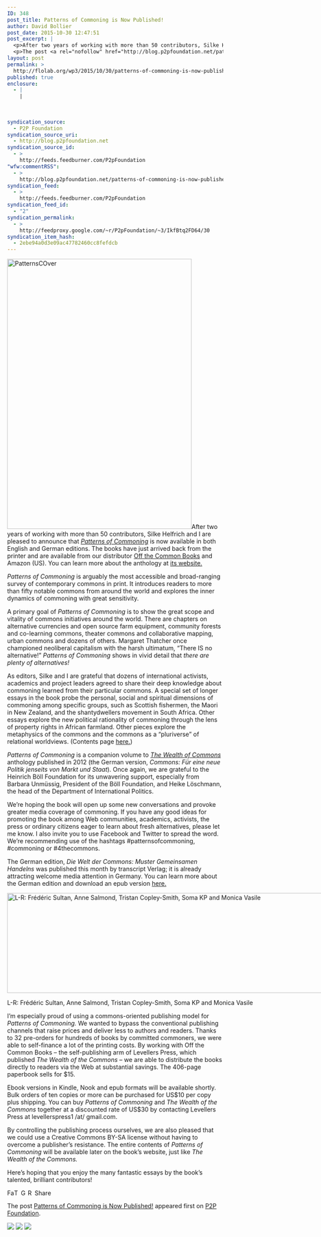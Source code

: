 ```yaml
---
ID: 348
post_title: Patterns of Commoning is Now Published!
author: David Bollier
post_date: 2015-10-30 12:47:51
post_excerpt: |
  <p>After two years of working with more than 50 contributors, Silke Helfrich and I are pleased to announce that Patterns of Commoning is now available in both English and German editions. The books have just arrived back from the printer and are available from our distributor Off the Common Books and Amazon (US). You can [&hellip;]</p>
  <p>The post <a rel="nofollow" href="http://blog.p2pfoundation.net/patterns-of-commoning-is-now-published/2015/10/30">Patterns of Commoning is Now Published!</a> appeared first on <a rel="nofollow" href="http://blog.p2pfoundation.net/">P2P Foundation</a>.</p>
layout: post
permalink: >
  http://flolab.org/wp3/2015/10/30/patterns-of-commoning-is-now-published/
published: true
enclosure:
  - |
    |
        
        
        
syndication_source:
  - P2P Foundation
syndication_source_uri:
  - http://blog.p2pfoundation.net
syndication_source_id:
  - >
    http://feeds.feedburner.com/P2pFoundation
"wfw:commentRSS":
  - >
    http://blog.p2pfoundation.net/patterns-of-commoning-is-now-published/2015/10/30/feed
syndication_feed:
  - >
    http://feeds.feedburner.com/P2pFoundation
syndication_feed_id:
  - "2"
syndication_permalink:
  - >
    http://feedproxy.google.com/~r/P2pFoundation/~3/IkfBtq2FD64/30
syndication_item_hash:
  - 2ebe94a0d3e09ac47782460cc8fefdcb
---
```

<div class="content">
  <p>
    <img class="alignright size-full wp-image-52527" src="http://blog.p2pfoundation.net/wp-content/uploads/PatternsCOver.jpg" alt="PatternsCOver" width="430" height="630" />After two years of working with more than 50 contributors, Silke Helfrich and I are pleased to announce that <a href=""><em>Patterns of Commoning</em></a> is now available in both English and German editions. The books have just arrived back from the printer and are available from our distributor <a href="https://store.collectivecopies.com/store/show/0fc20">Off the Common Books</a> and Amazon (US). You can learn more about the anthology at <a href="http://www.patternsofcommoning.org/">its website.</a>
  </p>
  
  <p>
    <em>Patterns of Commoning </em>is arguably the most accessible and broad-ranging survey of contemporary commons in print. It introduces readers to more than fifty notable commons from around the world and explores the inner dynamics of commoning with great sensitivity.
  </p>
  
  <p>
    A primary goal of <em>Patterns of Commoning </em>is to show the great scope and vitality of commons initiatives around the world. There are chapters on alternative currencies and open source farm equipment, community forests and co-learning commons, theater commons and collaborative mapping, urban commons and dozens of others. Margaret Thatcher once championed neoliberal capitalism with the harsh ultimatum, “There IS no alternative!” <em>Patterns of Commoning </em>shows in vivid detail that <em>there are plenty of alternatives!</em>
  </p>
  
  <p>
    As editors, Silke and I are grateful that dozens of international activists, academics and project leaders agreed to share their deep knowledge about commoning learned from their particular commons. A special set of longer essays in the book probe the personal, social and spiritual dimensions of commoning among specific groups, such as Scottish fishermen, the Maori in New Zealand, and the shantydwellers movement in South Africa. Other essays explore the new political rationality of commoning through the lens of property rights in African farmland. Other pieces explore the metaphysics of the commons and the commons as a “pluriverse” of relational worldviews. (Contents page <a href="">here.</a>)
  </p>
  
  <p>
    <em>Patterns of Commoning </em>is a companion volume to <a href="http://www.wealthofthecommons.org/"><em>The Wealth of Commons</em></a> anthology published in 2012 (the German version, <em>Commons: Für eine neue Politik jenseits von Markt und Staat</em>). Once again, we are grateful to the Heinrich Böll Foundation for its unwavering support, especially from Barbara Unmüssig, President of the Böll Foundation, and Heike Löschmann, the head of the Department of International Politics.
  </p>
  
  <p>
    We’re hoping the book will open up some new conversations and provoke greater media coverage of commoning. If you have any good ideas for promoting the book among Web communities, academics, activists, the press or ordinary citizens eager to learn about fresh alternatives, please let me know. I also invite you to use Facebook and Twitter to spread the word. We’re recommending use of the hashtags #patternsofcommoning, #commoning or #4thecommons.
  </p>
  
  <p>
    The German edition, <em>Die Welt der Commons: Muster Gemeinsamen Handelns</em> was published this month by transcript Verlag; it is already attracting welcome media attention in Germany. You can learn more about the German edition and download an epub version <a href="http://www.transcript-verlag.de/978-3-8376-3245-3/die-welt-der-commons">here.</a>
  </p>
  
  <div id="attachment_52528" style="width: 1034px" class="wp-caption aligncenter">
    <img class="size-large wp-image-52528" src="http://blog.p2pfoundation.net/wp-content/uploads/PatternsofCcollage-1024x233.jpg" alt="L-R: Frédéric Sultan, Anne Salmond, Tristan Copley-Smith, Soma KP and Monica Vasile" width="1024" height="233" /><p class="wp-caption-text">
      L-R: Frédéric Sultan, Anne Salmond, Tristan Copley-Smith, Soma KP and Monica Vasile
    </p>
  </div>
  
  <p>
    I’m especially proud of using a commons-oriented publishing model for <em>Patterns of Commoning. </em>We wanted to bypass the conventional publishing channels that raise prices and deliver less to authors and readers. Thanks to 32 pre-orders for hundreds of books by committed commoners, we were able to self-finance a lot of the printing costs. By working with Off the Common Books – the self-publishing arm of Levellers Press, which published <em>The Wealth of the Commons </em>– we are able to distribute the books directly to readers via the Web at substantial savings. The 406-page paperbook sells for $15.
  </p>
  
  <p>
    Ebook versions in Kindle, Nook and epub formats will be available shortly. Bulk orders of ten copies or more can be purchased for US$10 per copy plus shipping. You can buy <em>Patterns of Commoning</em> and <em>The Wealth of the Commons </em>together at a discounted rate of US$30 by contacting Levellers Press at levellerspress1 /at/ gmail.com.
  </p>
  
  <p>
    By controlling the publishing process ourselves, we are also pleased that we could use a Creative Commons BY-SA license without having to overcome a publisher’s resistance. The entire contents of <em>Patterns of Commoning </em>will be available later on the book’s website, just like <em>The Wealth of the Commons.</em>
  </p>
  
  <p>
    Here’s hoping that you enjoy the many fantastic essays by the book’s talented, brilliant contributors!
  </p>
</div>

<a class="a2a_button_facebook" href="http://www.addtoany.com/add_to/facebook?linkurl=http%3A%2F%2Fblog.p2pfoundation.net%2Fpatterns-of-commoning-is-now-published%2F2015%2F10%2F30&linkname=Patterns%20of%20Commoning%20is%20Now%20Published%21" title="Facebook" rel="nofollow"><img src="http://blog.p2pfoundation.net/wp-content/plugins/add-to-any/icons/facebook.png" width="16" height="16" alt="Facebook" /></a><a class="a2a_button_twitter" href="http://www.addtoany.com/add_to/twitter?linkurl=http%3A%2F%2Fblog.p2pfoundation.net%2Fpatterns-of-commoning-is-now-published%2F2015%2F10%2F30&linkname=Patterns%20of%20Commoning%20is%20Now%20Published%21" title="Twitter" rel="nofollow"><img src="http://blog.p2pfoundation.net/wp-content/plugins/add-to-any/icons/twitter.png" width="16" height="16" alt="Twitter" /></a><a class="a2a_button_google_plus" href="http://www.addtoany.com/add_to/google_plus?linkurl=http%3A%2F%2Fblog.p2pfoundation.net%2Fpatterns-of-commoning-is-now-published%2F2015%2F10%2F30&linkname=Patterns%20of%20Commoning%20is%20Now%20Published%21" title="Google+" rel="nofollow"><img src="http://blog.p2pfoundation.net/wp-content/plugins/add-to-any/icons/google_plus.png" width="16" height="16" alt="Google+" /></a><a class="a2a_button_reddit" href="http://www.addtoany.com/add_to/reddit?linkurl=http%3A%2F%2Fblog.p2pfoundation.net%2Fpatterns-of-commoning-is-now-published%2F2015%2F10%2F30&linkname=Patterns%20of%20Commoning%20is%20Now%20Published%21" title="Reddit" rel="nofollow"><img src="http://blog.p2pfoundation.net/wp-content/plugins/add-to-any/icons/reddit.png" width="16" height="16" alt="Reddit" /></a><a class="a2a_dd a2a_target addtoany_share_save" href="https://www.addtoany.com/share_save#url=http%3A%2F%2Fblog.p2pfoundation.net%2Fpatterns-of-commoning-is-now-published%2F2015%2F10%2F30&title=Patterns%20of%20Commoning%20is%20Now%20Published%21" id="wpa2a_2"><img src="http://blog.p2pfoundation.net/wp-content/plugins/add-to-any/share_save_120_16.png" width="120" height="16" alt="Share" /></a>

The post <a rel="nofollow" href="http://blog.p2pfoundation.net/patterns-of-commoning-is-now-published/2015/10/30">Patterns of Commoning is Now Published!</a> appeared first on <a rel="nofollow" href="http://blog.p2pfoundation.net/">P2P Foundation</a>.

<div class="feedflare">
  <a href="http://feeds.feedburner.com/~ff/P2pFoundation?a=IkfBtq2FD64:845Ilsk4vok:7Q72WNTAKBA"><img src="http://feeds.feedburner.com/~ff/P2pFoundation?d=7Q72WNTAKBA" border="0" /></img></a> <a href="http://feeds.feedburner.com/~ff/P2pFoundation?a=IkfBtq2FD64:845Ilsk4vok:D7DqB2pKExk"><img src="http://feeds.feedburner.com/~ff/P2pFoundation?i=IkfBtq2FD64:845Ilsk4vok:D7DqB2pKExk" border="0" /></img></a> <a href="http://feeds.feedburner.com/~ff/P2pFoundation?a=IkfBtq2FD64:845Ilsk4vok:2mJPEYqXBVI"><img src="http://feeds.feedburner.com/~ff/P2pFoundation?d=2mJPEYqXBVI" border="0" /></img></a>
</div>

<img src="http://feeds.feedburner.com/~r/P2pFoundation/~4/IkfBtq2FD64" height="1" width="1" alt="" />